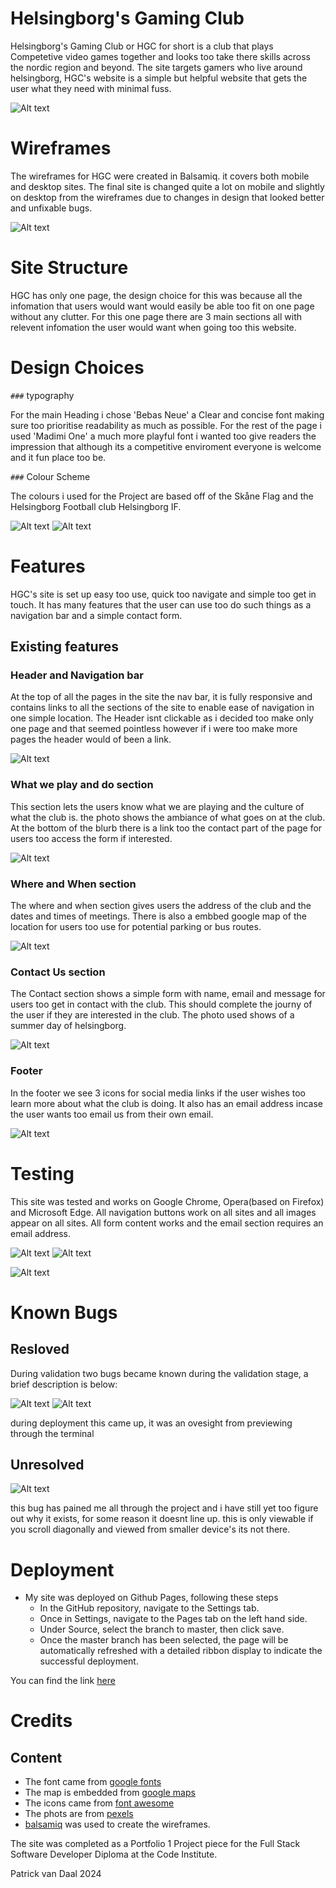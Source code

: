 # Helsingborg's Gaming Club

Helsingborg's Gaming Club or HGC for short is a club that plays Competetive video games together and looks too take there skills across the nordic region and beyond.
The site targets gamers who live around helsingborg, HGC's website is a simple but helpful website that gets the user what they need with minimal fuss.

![Alt text](assets/photos/hgcfrontpage.png)

# Wireframes

The wireframes for HGC were created in Balsamiq. it covers both mobile and desktop sites. The final site is changed quite a lot on mobile and slightly on desktop from the wireframes due to changes in design that looked better and unfixable bugs.

![Alt text](assets/photos/wireframe.png)

# Site Structure

HGC has only one page, the design choice for this was because all the infomation that users would want would easily be able too fit on one page without any clutter. For this one page there are 3 main sections all with relevent infomation the user would want when going too this website.

# Design Choices
`###` typography    

For the main Heading i chose 'Bebas Neue' a Clear and concise font making sure too prioritise readability as much as possible. For the rest of the page i used 'Madimi One' a much more playful font i wanted too give readers the impression that although its a competitive enviroment everyone is welcome and it fun place too be.

`###` Colour Scheme

The colours i used for the Project are based off of the Skåne Flag and the Helsingborg Football club Helsingborg IF.

![Alt text](assets/photos/skaneflagsmall.png) ![Alt text](assets/photos/HIFLOGO.png)

# Features

HGC's site is set up easy too use, quick too navigate and simple too get in touch. It has many features that the user can use too do such things as a navigation bar and a simple contact form.

## Existing features
 
### Header and Navigation bar

At the top of all the pages in the site the nav bar, it is fully responsive and contains links to all the sections of the site to enable ease of navigation in one simple location.
The Header isnt clickable as i decided too make only one page and that seemed pointless however if i were too make more pages the header would of been a link.

![Alt text](assets/photos/navigationpreview.png)

### What we play and do section

This section lets the users know what we are playing and the culture of what the club is. 
the photo shows the ambiance of what goes on at the club.
At the bottom of the blurb there is a link too the contact part of the page for users too access the form if interested.

![Alt text](assets/photos/whatwedo.png)

### Where and When section

The where and when section gives users the address of the club and the dates and times of meetings.
There is also a embbed google map of the location for users too use for potential parking or bus routes.

![Alt text](assets/photos/whereandwhen.png)

### Contact Us section

The Contact section shows a simple form with name, email and message for users too get in contact with the club.
This should complete the journy of the user if they are interested in the club.
The photo used shows of a summer day of helsingborg.

![Alt text](assets/photos/contactus.png)

### Footer

In the footer we see 3 icons for social media links if the user wishes too learn more about what the club is doing.
It also has an email address incase the user wants too email us from their own email.

![Alt text](assets/photos/footer.png)

# Testing

This site was tested and works on Google Chrome, Opera(based on Firefox) and Microsoft Edge.
All navigation buttons work on all sites and all images appear on all sites.
All form content works and the email section requires an email address.

![Alt text](assets/photos/htmltest.png)  ![Alt text](assets/photos/csstest.png)

![Alt text](assets/photos/lighthousetest.png)

# Known Bugs

## Resloved

During validation two bugs became known during the validation stage, a brief description is below:

![Alt text](assets/photos/htmlbug.png) ![Alt text](assets/photos/iconbug.png)

during deployment this came up, it was an ovesight from previewing through the terminal

## Unresolved

![Alt text](assets/photos/bugright.png)

this bug has pained me all through the project and i have still yet too figure out why it exists, for some reason it doesnt line up.
this is only viewable if you scroll diagonally and viewed from smaller device's its not there.

# Deployment

* My site was deployed on Github Pages, following these steps
  * In the GitHub repository, navigate to the Settings tab.
  * Once in Settings, navigate to the Pages tab on the left hand side.
  * Under Source, select the branch to master, then click save.
  * Once the master branch has been selected, the page will be automatically refreshed with a detailed ribbon display to indicate the successful deployment.

You can find the link [here](https://patrickvddd.github.io/HelsingborgGamingClub/)


# Credits

## Content
  * The font came from [google fonts](https://fonts.google.com)
  * The map is embedded from [google maps](https://www.google.com/maps)
  * The icons came from [font awesome](https://fontawesome.com)
  * The phots are from [pexels](https://pexels.com)
  * [balsamiq](https://balsamiq.com) was used to create the wireframes.

  
  The site was completed as a Portfolio 1 Project piece for the Full Stack Software Developer  Diploma at the Code Institute. 

Patrick van Daal 2024
